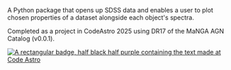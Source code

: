 A Python package that opens up SDSS data and enables a user to plot chosen properties of a dataset alongside each object's spectra.

Completed as a project in CodeAstro 2025 using DR17 of the MaNGA AGN Catalog (v0.0.1).

[![A rectangular badge, half black half purple containing the text made at Code Astro](https://img.shields.io/badge/Made%20at-Code/Astro-blueviolet.svg)](https://semaphorep.github.io/codeastro/)
